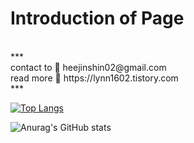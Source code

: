 
<h1 align> Introduction of Page </h1> <br>
*** <br>
contact to 📨 heejinshin02@gmail.com <br>
read more 👩 https://lynn1602.tistory.com <br>
***

[![Top Langs](https://github-readme-stats.vercel.app/api/top-langs/?username=heejinshin)](https://github.com/anuraghazra/github-readme-stats)





![Anurag's GitHub stats](https://github-readme-stats.vercel.app/api?username=heejinshin&show_icons=true&theme=cobalt)


<!--
**heejinshin/heejinshin** is a ✨ _special_ ✨ repository because its `README.md` (this file) appears on your GitHub profile.

Here are some ideas to get you started:

- 🔭 I’m currently working on ...
- 🌱 I’m currently learning ...
- 👯 I’m looking to collaborate on ...
- 🤔 I’m looking for help with ...
- 💬 Ask me about ...
- 📫 How to reach me: ...
- 😄 Pronouns: ...
- ⚡ Fun fact: ...
-->
